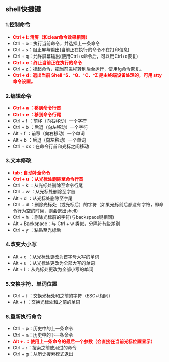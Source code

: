 ## shell快捷键

### 1.控制命令

* <font color='red'> **Ctrl + l: 清屏（和clear命令效果相同）** </font>
* Ctrl + o：执行当前命令，并选择上一条命令
* Ctrl + s：阻止屏幕输出(当前正在执行的命令不在打印信息)
* Ctrl + q：允许屏幕输出(使用Ctrl+s命令后，可以用Ctrl+q恢复)
* <font color='red'> **Ctrl + c：终止当前正在执行的命令** </font>
* Ctrl + z：挂起命令，把当前进程转到后台运行，使用fg命令恢复。
* <font color='red'> **Ctrl + d : 退出当前 Shell ^S、^Q、^C、^Z 是由终端设备处理的，可用 stty 命令设置。** </font>





### 2.编辑命令

* <font color='red'> **Ctrl + a ：移到命令行首** </font>
* <font color='red'> **Ctrl + e ：移到命令行尾** </font>
* Ctrl + f ：前移（向右移动）一个字符
* Ctrl + b ：后退（向左移动）一个字符
* Alt + f ：前移（向右移动）一个单词
* Alt + b ：后退（向左移动）一个单词
* Ctrl + xx：在命令行首和光标之间移动





### 3.文本修改

* <font color='red'> **tab : 自动补全命令** </font>
* <font color='red'> **Ctrl + u ：从光标处删除至命令行首** </font>
* Ctrl + k ：从光标处删除至命令行尾
* Ctrl + w ：从光标处删除至字首
* Alt + d ：从光标处删除至字尾
* Ctrl + d ：删除光标处（或光标后）的字符（如果光标前后都没有字符，即命令行为空的时候，则会退出shell）
* Ctrl + h ：删除光标前的字符(与backspace键相同)
* Alt + Backspace：与 Ctrl + w 类似，分隔符有些差别
* Ctrl + y ：粘贴至光标后





### 4.改变大小写

* Alt + c ：从光标处更改为首字母大写的单词
* Alt + u ：从光标处更改为全部大写的单词
* Alt + l ：从光标处更改为全部小写的单词







### 5.**交换字符、单词位置**

* Ctrl + t ：交换光标处和之前的字符（ESC+t相同）
* Alt + t ：交换光标处和之前的单词





### 6.重新执行命令

* Ctrl + p：历史中的上一条命令
* Ctrl + n：历史中的下一条命令
* <font color='red'> **Alt + .：使用上一条命令的最后一个参数（会直接在当前光标位置显示）** </font>
* Ctrl + r：搜索之前使用过的命令
* Ctrl + g：从历史搜索模式退出

